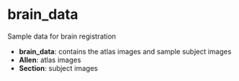 brain_data
==========

Sample data for brain registration

* **brain_data**:           contains the atlas images and sample subject images
 * **Allen**:         atlas images
 * **Section**:       subject images
